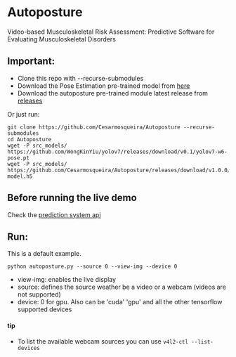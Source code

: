 # Autoposture
Video-based Musculoskeletal Risk Assessment: Predictive Software for Evaluating Musculoskeletal Disorders

## Important:
- Clone this repo with --recurse-submodules
- Download the Pose Estimation pre-trained model from [here](https://github.com/WongKinYiu/yolov7/releases/download/v0.1/yolov7-w6-pose.pt)
- Download the autoposture pre-trained module latest release from [releases](https://github.com/Cesarmosqueira/Autoposture/releases)

Or just run:
```
git clone https://github.com/Cesarmosqueira/Autoposture --recurse-submodules
cd Autoposture
wget -P src_models/ https://github.com/WongKinYiu/yolov7/releases/download/v0.1/yolov7-w6-pose.pt
wget -P src_models/ https://github.com/Cesarmosqueira/Autoposture/releases/download/v1.0.0/autoposture-model.h5
```

## Before running the live demo
Check the [prediction system api](https://github.com/Cesarmosqueira/Autoposture/tree/master/prediction_api#readme)


## Run:
This is a default example.
```
python autoposture.py --source 0 --view-img --device 0
```
 - view-img: enables the live display
 - source: defines the source weather be a video or a webcam  (videos are not supported)
 - device: 0 for gpu. Also can be 'cuda' 'gpu' and all the other tensorflow supported devices

#### tip
- To list the available webcam sources you can use `v4l2-ctl --list-devices`
